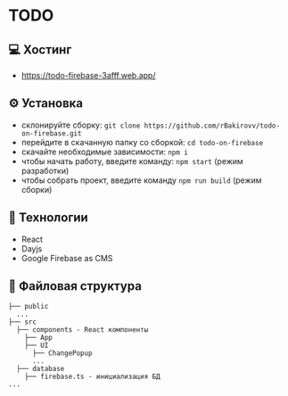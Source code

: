 # TODO

## :computer: Хостинг 

* https://todo-firebase-3afff.web.app/

## :gear: Установка
* склонируйте сборку: ```git clone https://github.com/rBakirovv/todo-on-firebase.git```
* перейдите в скачанную папку со сборкой: ```cd todo-on-firebase```
* скачайте необходимые зависимости: ```npm i```
* чтобы начать работу, введите команду: ```npm start``` (режим разработки)
* чтобы собрать проект, введите команду ```npm run build``` (режим сборки)

## :hammer: Технологии
* React
* Dayjs
* Google Firebase as CMS

## :open_file_folder: Файловая структура
```
├── public
  ...
├── src
  ├── components - React компоненты
    ├── App 
    ├── UI
      ├── ChangePopup
      ...
  ├── database 
    ├── firebase.ts - инициализация БД
...
```



